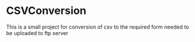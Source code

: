 # CSVConversion
This is a small project for conversion of csv to the required form needed to be uploaded to ftp server
